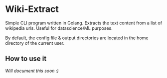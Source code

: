 # Wiki-Extract

Simple CLI program written in Golang. Extracts the text content from a list of wikipedia urls. Useful for datascience/ML purposes.

By default, the config file & output directories are located in the home directory of the current user.

## How to use it

_Will document this soon :)_
